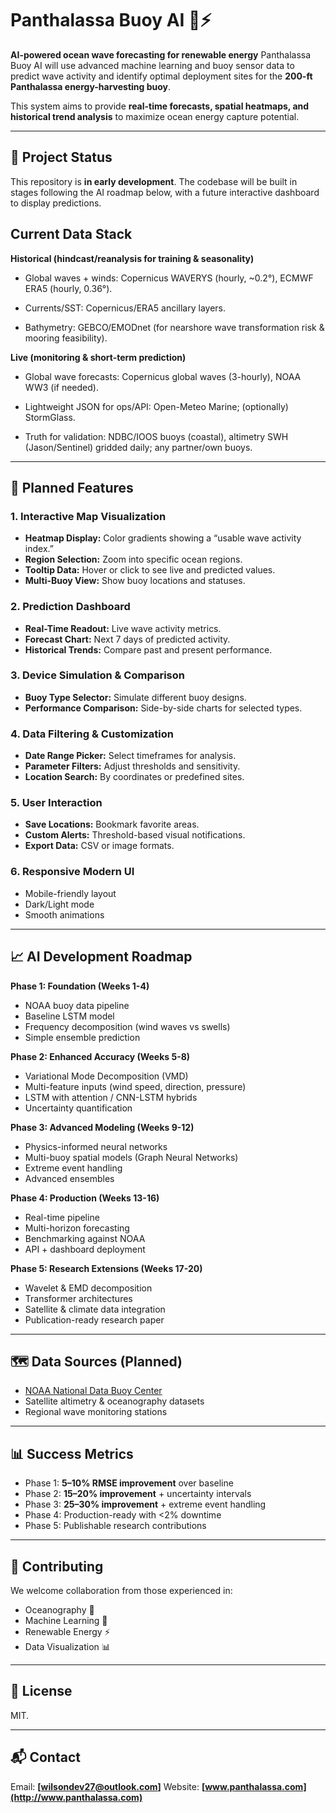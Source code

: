 # Panthalassa Buoy AI 🌊⚡

**AI-powered ocean wave forecasting for renewable energy**
Panthalassa Buoy AI will use advanced machine learning and buoy sensor data to predict wave activity and identify optimal deployment sites for the **200-ft Panthalassa energy-harvesting buoy**.

This system aims to provide **real-time forecasts, spatial heatmaps, and historical trend analysis** to maximize ocean energy capture potential.

---

## 🚧 Project Status

This repository is **in early development**.
The codebase will be built in stages following the AI roadmap below, with a future interactive dashboard to display predictions.

## Current Data Stack
**Historical (hindcast/reanalysis for training & seasonality)**

* Global waves + winds: Copernicus WAVERYS (hourly, ~0.2°), ECMWF ERA5 (hourly, 0.36°).

* Currents/SST: Copernicus/ERA5 ancillary layers.

* Bathymetry: GEBCO/EMODnet (for nearshore wave transformation risk & mooring feasibility).

**Live (monitoring & short-term prediction)**

* Global wave forecasts: Copernicus global waves (3-hourly), NOAA WW3 (if needed).

* Lightweight JSON for ops/API: Open-Meteo Marine; (optionally) StormGlass.

* Truth for validation: NDBC/IOOS buoys (coastal), altimetry SWH (Jason/Sentinel) gridded daily; any partner/own buoys.
---

## 🎯 Planned Features

### **1. Interactive Map Visualization**

* **Heatmap Display:** Color gradients showing a “usable wave activity index.”
* **Region Selection:** Zoom into specific ocean regions.
* **Tooltip Data:** Hover or click to see live and predicted values.
* **Multi-Buoy View:** Show buoy locations and statuses.

### **2. Prediction Dashboard**

* **Real-Time Readout:** Live wave activity metrics.
* **Forecast Chart:** Next 7 days of predicted activity.
* **Historical Trends:** Compare past and present performance.

### **3. Device Simulation & Comparison**

* **Buoy Type Selector:** Simulate different buoy designs.
* **Performance Comparison:** Side-by-side charts for selected types.

### **4. Data Filtering & Customization**

* **Date Range Picker:** Select timeframes for analysis.
* **Parameter Filters:** Adjust thresholds and sensitivity.
* **Location Search:** By coordinates or predefined sites.

### **5. User Interaction**

* **Save Locations:** Bookmark favorite areas.
* **Custom Alerts:** Threshold-based visual notifications.
* **Export Data:** CSV or image formats.

### **6. Responsive Modern UI**

* Mobile-friendly layout
* Dark/Light mode
* Smooth animations

---

## 📈 AI Development Roadmap

**Phase 1: Foundation (Weeks 1-4)**

* NOAA buoy data pipeline
* Baseline LSTM model
* Frequency decomposition (wind waves vs swells)
* Simple ensemble prediction

**Phase 2: Enhanced Accuracy (Weeks 5-8)**

* Variational Mode Decomposition (VMD)
* Multi-feature inputs (wind speed, direction, pressure)
* LSTM with attention / CNN-LSTM hybrids
* Uncertainty quantification

**Phase 3: Advanced Modeling (Weeks 9-12)**

* Physics-informed neural networks
* Multi-buoy spatial models (Graph Neural Networks)
* Extreme event handling
* Advanced ensembles

**Phase 4: Production (Weeks 13-16)**

* Real-time pipeline
* Multi-horizon forecasting
* Benchmarking against NOAA
* API + dashboard deployment

**Phase 5: Research Extensions (Weeks 17-20)**

* Wavelet & EMD decomposition
* Transformer architectures
* Satellite & climate data integration
* Publication-ready research paper

---

## 🗺 Data Sources (Planned)

* [NOAA National Data Buoy Center](https://www.ndbc.noaa.gov/)
* Satellite altimetry & oceanography datasets
* Regional wave monitoring stations

---

## 📊 Success Metrics

* Phase 1: **5–10% RMSE improvement** over baseline
* Phase 2: **15–20% improvement** + uncertainty intervals
* Phase 3: **25–30% improvement** + extreme event handling
* Phase 4: Production-ready with <2% downtime
* Phase 5: Publishable research contributions

---

## 🤝 Contributing

We welcome collaboration from those experienced in:

* Oceanography 🌊
* Machine Learning 🤖
* Renewable Energy ⚡
* Data Visualization 📊

---

## 📜 License

MIT.

---

## 📬 Contact

Email: **\[[wilsondev27@outlook.com](mailto:wilsondev27@outlook.com)]**
Website: **[www.panthalassa.com](http://www.panthalassa.com)**

